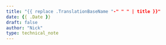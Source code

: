 ```yaml
---
title: "{{ replace .TranslationBaseName "-" " " | title }}"
date: {{ .Date }}
draft: false
author: "Nick"
type: technical_note
---
```


